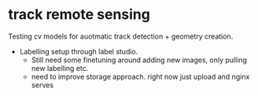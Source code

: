 
# track remote sensing 

Testing cv models for auotmatic track detection + geometry creation. 


- Labelling setup through label studio. 
    - Still need some finetuning around adding new images, only pulling new labelling etc. 
    - need to improve storage approach. right now just upload and nginx serves 
